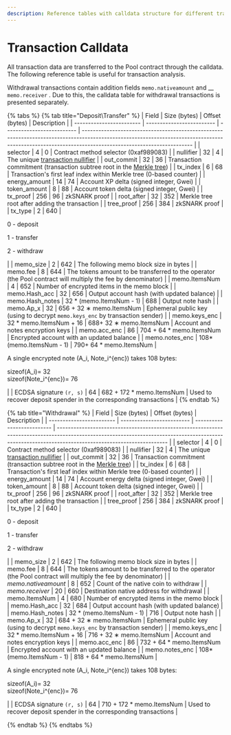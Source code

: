 ```yaml
---
description: Reference tables with calldata structure for different transaction types
---
```


# Transaction Calldata

All transaction data are transferred to the Pool contract through the calldata. The following reference table is useful for transaction analysis.

Withdrawal transactions contain addition fields `memo.nativeamount` and __ `memo.receiver` . Due to this, the calldata table for withdrawal transactions is presented separately.

{% tabs %}
{% tab title="Deposit\Transfer" %}
| Field                    | Size (bytes)              | Offset (bytes)             | Description                                                                                                                                                                                          |
| ------------------------ | ------------------------- | -------------------------- | ---------------------------------------------------------------------------------------------------------------------------------------------------------------------------------------------------- |
| selector                 | 4                         | 0                          | Contract method selector (0xaf989083)                                                                                                                                                                |
| nullifier                | 32                        | 4                          | The unique [transaction nullifier](../../transaction-overview/the-nullifiers.md)                                                                                                                     |
| out\_commit              | 32                        | 36                         | Transaction commitment (transaction subtree root in the [Merkle tree](../../untitled/))                                                                                                              |
| tx\_index                | 6                         | 68                         | Transaction's first leaf index within Merkle tree (0-based counter)                                                                                                                                  |
| energy\_amount           | 14                        | 74                         | Account XP delta (signed integer, Gwei)                                                                                                                                                              |
| token\_amount            | 8                         | 88                         | Account token delta (signed integer, Gwei)                                                                                                                                                           |
| tx\_proof                | 256                       | 96                         | zkSNARK proof                                                                                                                                                                                        |
| root\_after              | 32                        | 352                        | Merkle tree root after adding the transaction                                                                                                                                                        |
| tree\_proof              | 256                       | 384                        | zkSNARK proof                                                                                                                                                                                        |
| tx\_type                 | 2                         | 640                        | <p>0 - deposit</p><p>1 - transfer</p><p>2 - withdraw</p>                                                                                                                                             |
| memo\_size               | 2                         | 642                        | The following memo block size in bytes                                                                                                                                                               |
| memo.fee                 | 8                         | 644                        | The tokens amount to be transferred to the operator (the Pool contract will multiply the fee by denominator)                                                                                         |
| memo.ItemsNum            | 4                         | 652                        | Number of encrypted items in the memo block                                                                                                                                                          |
| memo.Hash\_acc           | 32                        | 656                        | Output account hash (with updated balance)                                                                                                                                                           |
| memo.Hash\_notes         | 32 \* (memo.ItemsNum - 1) | 688                        | Output note hash                                                                                                                                                                                     |
| memo.Ap\_x               | 32                        | 656 + 32 ∗ memo.ItemsNum   | Ephemeral public key (using to decrypt `memo.keys_enc` by transaction sender)                                                                                                                        |
| memo.keys\_enc           | 32 \* memo.ItemsNum + 16  | 688+ 32 ∗ memo.ItemsNum    | Account and notes encryption keys                                                                                                                                                                    |
| memo.acc\_enc            | 86                        | 704 + 64 \* memo.ItemsNum  | Encrypted account with an updated balance                                                                                                                                                            |
| memo.notes\_enc          | 108\*(memo.ItemsNum - 1)  | 790+ 64 \* memo.ItemsNum   | <p>A single encrypted note  <span class="math">(A_i, Note_i^{enc})</span> takes 108 bytes:</p><p><span class="math">sizeof(A_i)</span>= 32<br><span class="math">sizeof(Note_i^{enc})</span>= 76</p> |
| ECDSA signature `(r, s)` | 64                        | 682 + 172 \* memo.ItemsNum | Used to recover deposit spender in the corresponding transactions                                                                                                                                    |
{% endtab %}

{% tab title="Withdrawal" %}
| Field                    | Size (bytes)              | Offset (bytes)             | Description                                                                                                                                                                                          |
| ------------------------ | ------------------------- | -------------------------- | ---------------------------------------------------------------------------------------------------------------------------------------------------------------------------------------------------- |
| selector                 | 4                         | 0                          | Contract method selector (0xaf989083)                                                                                                                                                                |
| nullifier                | 32                        | 4                          | The unique [transaction nullifier](../../transaction-overview/the-nullifiers.md)                                                                                                                     |
| out\_commit              | 32                        | 36                         | Transaction commitment (transaction subtree root in the [Merkle tree](../../untitled/))                                                                                                              |
| tx\_index                | 6                         | 68                         | Transaction's first leaf index within Merkle tree (0-based counter)                                                                                                                                  |
| energy\_amount           | 14                        | 74                         | Account energy delta (signed integer, Gwei)                                                                                                                                                          |
| token\_amount            | 8                         | 88                         | Account token delta (signed integer, Gwei)                                                                                                                                                           |
| tx\_proof                | 256                       | 96                         | zkSNARK proof                                                                                                                                                                                        |
| root\_after              | 32                        | 352                        | Merkle tree root after adding the transaction                                                                                                                                                        |
| tree\_proof              | 256                       | 384                        | zkSNARK proof                                                                                                                                                                                        |
| tx\_type                 | 2                         | 640                        | <p>0 - deposit</p><p>1 - transfer</p><p>2 - withdraw</p>                                                                                                                                             |
| memo\_size               | 2                         | 642                        | The following memo block size in bytes                                                                                                                                                               |
| memo.fee                 | 8                         | 644                        | The tokens amount to be transferred to the operator (the Pool contract will multiply the fee by denominator)                                                                                         |
| _memo.nativeamount_      | 8                         | 652                        | Count of the native coin to withdraw                                                                                                                                                                 |
| _memo.receiver_          | 20                        | 660                        | Destination native address for withdrawal                                                                                                                                                            |
| memo.ItemsNum            | 4                         | 680                        | Number of encrypted items in the memo block                                                                                                                                                          |
| memo.Hash\_acc           | 32                        | 684                        | Output account hash (with updated balance)                                                                                                                                                           |
| memo.Hash\_notes         | 32 \* (memo.ItemsNum - 1) | 716                        | Output note hash                                                                                                                                                                                     |
| memo.Ap\_x               | 32                        | 684 + 32 ∗ memo.ItemsNum   | Ephemeral public key (using to decrypt `memo.keys_enc` by transaction sender)                                                                                                                        |
| memo.keys\_enc           | 32 \* memo.ItemsNum + 16  | 716 + 32 ∗ memo.ItemsNum   | Account and notes encryption keys                                                                                                                                                                    |
| memo.acc\_enc            | 86                        | 732 + 64 \* memo.ItemsNum  | Encrypted account with an updated balance                                                                                                                                                            |
| memo.notes\_enc          | 108\*(memo.ItemsNum - 1)  | 818 + 64 \* memo.ItemsNum  | <p>A single encrypted note  <span class="math">(A_i, Note_i^{enc})</span> takes 108 bytes:</p><p><span class="math">sizeof(A_i)</span>= 32<br><span class="math">sizeof(Note_i^{enc})</span>= 76</p> |
| ECDSA signature `(r, s)` | 64                        | 710 + 172 \* memo.ItemsNum | Used to recover deposit spender in the corresponding transactions                                                                                                                                    |


{% endtab %}
{% endtabs %}
